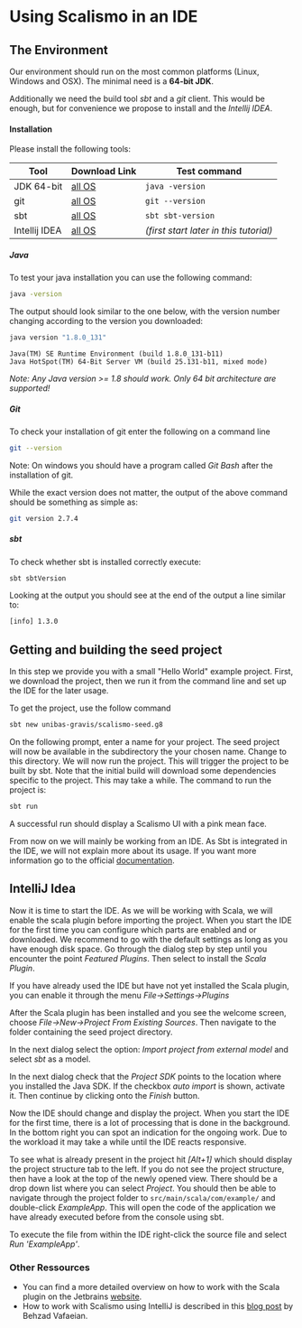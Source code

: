 

# Using Scalismo in an IDE


## The Environment

Our environment should run on the most common platforms (Linux, Windows and OSX). The minimal need is a **64-bit JDK**.

Additionally we need the build tool *sbt* and a *git* client. This would be enough, but for convenience we propose to install and the *Intellij IDEA*.

#### Installation

Please install the following tools:

|     Tool      |               Download Link               |              Test command              |
|---------------|-------------------------------------------|----------------------------------------|
| JDK 64-bit    | [all OS](https://adoptopenjdk.net/)       | `java -version`                        |
| git           | [all OS](https://git-scm.com/)            | `git --version`                        |
| sbt           | [all OS](http://www.scala-sbt.org/)       | `sbt sbt-version`                      |
| Intellij IDEA | [all OS](https://www.jetbrains.com/idea/) | *(first start later in this tutorial)* |

##### Java

To test your java installation you can use the following command:

```bash
java -version
```

The output should look similar to the one below, with the version number changing according to the version you downloaded:


```bash
java version "1.8.0_131"
```

```
Java(TM) SE Runtime Environment (build 1.8.0_131-b11)
Java HotSpot(TM) 64-Bit Server VM (build 25.131-b11, mixed mode)
```

*Note: Any Java version >= 1.8 should work. Only 64 bit architecture are supported!*

##### Git

To check your installation of git enter the following on a command line

```bash
git --version
```

Note: On windows you should have a program called *Git Bash* after the installation of git.

While the exact version does not matter, the output of the above command should be something as simple as:

```bash
git version 2.7.4
```

##### sbt


To check whether sbt is installed correctly execute:

```bash
sbt sbtVersion
```

Looking at the output you should see at the end of the output a line similar to:

```bash
[info] 1.3.0
```


## Getting and building the seed project

In this step we provide you with a small "Hello World" example project.
First, we download the project, then we run it from the command line and set up the IDE for the later usage.

To get the project, use the follow command

```bash
sbt new unibas-gravis/scalismo-seed.g8
```

On the following prompt, enter a name for your project. The seed project will now be available in the subdirectory
the your chosen name. Change to this directory.
We will now run the project. This will trigger the project to be built by sbt.
Note that the initial build will download some dependencies specific to the project. This may take a while.
The command to run the project is:

```bash
sbt run
```

A successful run should display a Scalismo UI with a pink mean face.

From now on we will mainly be working from an IDE. As Sbt is integrated in the IDE, we will not explain more about its usage.
If you want more information go to the official [documentation](https://www.scala-sbt.org/1.x/docs/).


## IntelliJ Idea

Now it is time to start the IDE. As we will be working with Scala, we will enable the scala plugin before importing the project.
When you start the IDE for the first time you can configure which parts are enabled and or downloaded.
We recommend to go with the default settings as long as you have enough disk space.
Go through the dialog step by step until you encounter the point *Featured Plugins*.
Then select to install the *Scala Plugin*.


If you have already used the IDE but have not yet installed  the Scala plugin, you can enable it through the
menu *File->Settings->Plugins*

After the Scala plugin has been installed and you see the welcome screen, choose *File->New->Project From Existing Sources*.
Then navigate to the folder containing the seed project directory.

In the next dialog select the option: *Import project from external model* and select *sbt* as a model.

In the next dialog check that the *Project SDK* points to the location where you installed the Java SDK.
If the checkbox *auto import* is shown, activate it. Then continue by clicking onto the *Finish* button.


Now the IDE should change and display the project. When you start the IDE for the first time,
there is a lot of processing that is done in the background.
In the bottom right you can spot an indication for the ongoing work.
Due to the workload it may take a while until the IDE reacts responsive.

To see what is already present in the project hit *[Alt+1]* which should display the project structure tab to the left.
If you do not see the project structure, then have a look at the top of the newly opened view.
There should be a drop down list where you can select *Project*.
You should then be able to navigate through the project folder to
```src/main/scala/com/example/``` and double-click *ExampleApp*.
This will open the code of the application we have already executed before from the console using sbt.

To execute the file from within the IDE right-click the source file and select *Run 'ExampleApp'*.


### Other Ressources

* You can find a more detailed overview on how to work with the Scala plugin on the Jetbrains [website](https://www.jetbrains.com/help/idea/discover-intellij-idea-for-scala.html#).
* How to work with Scalismo using IntelliJ is described in this [blog post](http://empty-set.me/index.php/categories-intro/statistical-shape-modeling/) by Behzad Vafaeian.

